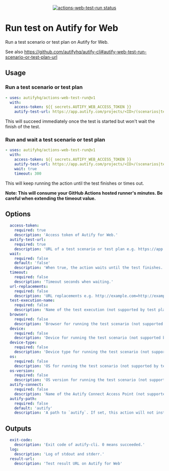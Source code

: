 <p align="center">
  <a href="https://github.com/autifyhq/actions-web-test-run"><img alt="actions-web-test-run status" src="https://github.com/autifyhq/actions-web-test-run/workflows/test/badge.svg"></a>
</p>

# Run test on Autify for Web
Run a test scenario or test plan on Autify for Web.

See also https://github.com/autifyhq/autify-cli#autify-web-test-run-scenario-or-test-plan-url

## Usage

### Run a test scenario or test plan
```yaml
- uses: autifyhq/actions-web-test-run@v1
  with:
    access-token: ${{ secrets.AUTIFY_WEB_ACCESS_TOKEN }}
    autify-test-url: https://app.autify.com/projects/<ID>/(scenarios|test_plans)/<ID>
```

This will succeed immediately once the test is started but won't wait the finish of the test.

### Run and wait a test scenario or test plan
```yaml
- uses: autifyhq/actions-web-test-run@v1
  with:
    access-token: ${{ secrets.AUTIFY_WEB_ACCESS_TOKEN }}
    autify-test-url: https://app.autify.com/projects/<ID>/(scenarios|test_plans)/<ID>
    wait: true
    timeout: 300
```

This will keep running the action until the test finishes or times out.

**Note: This will consume your GitHub Actions hosted runner's minutes. Be careful when extending the timeout value.**

## Options
```yaml
  access-token:
    required: true
    description: 'Access token of Autify for Web.'
  autify-test-url:
    required: true
    description: 'URL of a test scenario or test plan e.g. https://app.autify.com/projects/<ID>/(scenarios|test_plans)/<ID>'
  wait:
    required: false
    default: 'false'
    description: 'When true, the action waits until the test finishes.'
  timeout:
    required: false
    description: 'Timeout seconds when waiting.'
  url-replacements:
    required: false
    description: 'URL replacements e.g. http://example.com=http://example.net,http://example.org=http://example.net'
  test-execution-name:
    required: false
    description: 'Name of the test execution (not supported by test plan executions)'
  browser:
    required: false
    description: 'Browser for running the test scenario (not supported by test plan executions)'
  device:
    required: false
    description: 'Device for running the test scenario (not supported by test plan executions)'
  device-type:
    required: false
    description: 'Device type for running the test scenario (not supported by test plan executions)'
  os:
    required: false
    description: 'OS for running the test scenario (not supported by test plan executions)'
  os-version:
    required: false
    description: 'OS version for running the test scenario (not supported by test plan executions)'
  autify-connect:
    required: false
    description: 'Name of the Autify Connect Access Point (not supported by test plan executions)'
  autify-path:
    required: false
    default: 'autify'
    description: 'A path to `autify`. If set, this action will not install autify-cli.'
```

## Outputs
```yaml
  exit-code:
    description: 'Exit code of autify-cli. 0 means succeeded.'
  log:
    description: 'Log of stdout and stderr.'
  result-url:
    description: 'Test result URL on Autify for Web'
```
